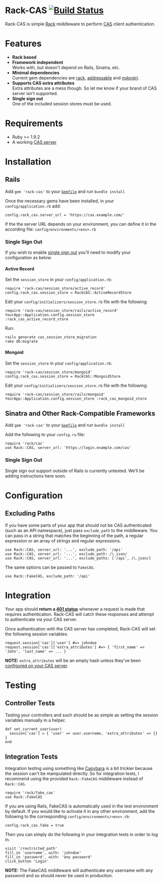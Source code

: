 Rack-CAS [![Build Status](https://travis-ci.org/biola/rack-cas.png?branch=master)](https://travis-ci.org/biola/rack-cas)
========
Rack-CAS is simple [Rack](http://rack.github.com/) middleware to perform [CAS](http://jasig.org/cas) client authentication.

Features
========
* __Rack based__
* __Framework independent__  
Works with, but doesn't depend on Rails, Sinatra, etc.
* __Minimal dependencies__  
Current gem dependencies are [rack](http://rubygems.org/gems/rack), [addressable](http://rubygems.org/gems/addressable) and [nokogiri](http://rubygems.org/gems/nokogiri).
* __Supports CAS extra attributes__  
Extra attributes are a mess though. So let me know if your brand of CAS server isn't supported.
* __Single sign out__  
One of the included session stores must be used.

Requirements
============
* Ruby >= 1.9.2
* A working [CAS server](http://rubycas.github.com)

Installation
============

Rails
-----

Add `gem 'rack-cas'` to your [`Gemfile`](http://gembundler.com/gemfile.html) and run `bundle install`

Once the necessary gems have been installed, in your `config/application.rb` add:

    config.rack_cas.server_url = 'https://cas.example.com/'

If the the server URL depends on your environment, you can define it in the according file: `config/environments/<env>.rb`

### Single Sign Out ###

If you wish to enable [single sign out](https://wiki.jasig.org/display/CASUM/Single+Sign+Out) you'll need to modify your configuration as below.

#### Active Record ####

Set the `session_store` in your `config/application.rb`:

    require 'rack-cas/session_store/active_record'
    config.rack_cas.session_store = RackCAS::ActiveRecordStore

Edit your `config/initializers/session_store.rb` file with the following:

    require 'rack-cas/session_store/rails/active_record'
    YourApp::Application.config.session_store :rack_cas_active_record_store

Run:

    rails generate cas_session_store_migration
    rake db:migrate

#### Mongoid ####

Set the `session_store` in your `config/application.rb`:

    require 'rack-cas/session_store/mongoid'
    config.rack_cas.session_store = RackCAS::MongoidStore

Edit your `config/initializers/session_store.rb` file with the following:

    require 'rack-cas/session_store/rails/mongoid'
    YourApp::Application.config.session_store :rack_cas_mongoid_store

Sinatra and Other Rack-Compatible Frameworks
--------------------------------------------

Add `gem 'rack-cas'` to your [`Gemfile`](http://gembundler.com/gemfile.html) and run `bundle install`

Add the following to your `config.ru` file:

    require 'rack/cas'
    use Rack::CAS, server_url: 'https://login.example.com/cas'

### Single Sign Out ###

Single sign out support outside of Rails is currently untested. We'll be adding instructions here soon.

Configuration
=============

Excluding Paths
---------------

If you have some parts of your app that should not be CAS authenticated (such as an API namespace), just pass `exclude_path` to the middleware. You can pass in a string that matches the beginning of the path, a regular expression or an array of strings and regular expressions.

    use Rack::CAS, server_url: '...', exclude_path: '/api'
    use Rack::CAS, server_url: '...', exclude_path: /\.json/
    use Rack::CAS, server_url: '...', exclude_paths: ['/api', /\.json/]

The same options can be passed to `FakeCAS`.

    use Rack::FakeCAS, exclude_path: '/api'

Integration
===========
Your app should __return a [401 status](http://httpstatus.es/401)__ whenever a request is made that requires authentication. Rack-CAS will catch these responses and attempt to authenticate via your CAS server.

Once authentication with the CAS server has completed, Rack-CAS will set the following session variables:

    request.session['cas']['user'] #=> johndoe
    request.session['cas']['extra_attributes'] #=> { 'first_name' => 'John', 'last_name' => ... }

__NOTE:__ `extra_attributes` will be an empty hash unless they've been [configured on your CAS server](https://github.com/rubycas/rubycas-server/wiki/Extra-user-attributes).

Testing
=======

Controller Tests
----------------
Testing your controllers and such should be as simple as setting the session variables manually in a helper.

    def set_current_user(user)
      session['cas'] = { 'user' => user.username, 'extra_attributes' => {} }
    end

Integration Tests
-----------------
Integration testing using something like [Capybara](http://jnicklas.github.com/capybara/) is a bit trickier because the session can't be manipulated directly. So for integration tests, I recommend using the provided `Rack::FakeCAS` middleware instead of `Rack::CAS`.

    require 'rack/fake_cas'
    use Rack::FakeCAS

If you are using Rails, FakeCAS is automatically used in the test environment by default. If you would like to activate it in any other environment, add the following to the corresponding `config/environments/<env>.rb`:

    config.rack_cas.fake = true

Then you can simply do the following in your integration tests in order to log in.

    visit '/restricted_path'
    fill_in 'username', with: 'johndoe'
    fill_in 'password', with: 'any password'
    click_button 'Login'

__NOTE:__ The FakeCAS middleware will authenticate any username with any password and so should never be used in production.
